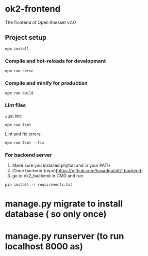 # ok2-frontend

The frontend of Open Knesset v2.0

## Project setup

```shell
npm install
```

### Compile and hot-reloads for development

```shell
npm run serve
```

### Compile and minify for production

```shell
npm run build
```

### Lint files

Just lint:

```shell
npm run lint
```

Lint and fix errors:

```shell
npm run lint --fix
```
### For backend server
1. Make sure you installed phyton and in your PATH
1. Clone backend (repo)[https://github.com/hasadna/ok2-backend]
1. go to ok2_backend in CMD and run 
```shell
pip install -r requirements.txt
````

# manage.py migrate to install database ( so only once)
# manage.py runserver (to run localhost 8000 as)
